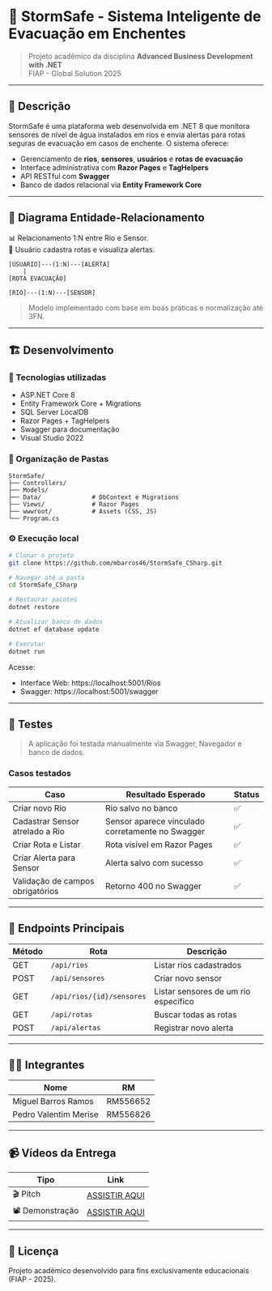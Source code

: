 # 🌊 StormSafe - Sistema Inteligente de Evacuação em Enchentes

> Projeto acadêmico da disciplina **Advanced Business Development with .NET**  
> FIAP - Global Solution 2025

---

## 📌 Descrição

StormSafe é uma plataforma web desenvolvida em .NET 8 que monitora sensores de nível de água instalados em rios e envia alertas para rotas seguras de evacuação em casos de enchente. O sistema oferece:

- Gerenciamento de **rios**, **sensores**, **usuários** e **rotas de evacuação**
- Interface administrativa com **Razor Pages** e **TagHelpers**
- API RESTful com **Swagger**
- Banco de dados relacional via **Entity Framework Core**

---

## 🧱 Diagrama Entidade-Relacionamento

📊 Relacionamento 1:N entre Rio e Sensor.  
🧑 Usuário cadastra rotas e visualiza alertas.

```
[USUARIO]---(1:N)---[ALERTA]
    |
[ROTA EVACUAÇÃO]

[RIO]---(1:N)---[SENSOR]
```

> Modelo implementado com base em boas práticas e normalização até 3FN.

---

## 🏗️ Desenvolvimento

### 🔧 Tecnologias utilizadas

- ASP.NET Core 8
- Entity Framework Core + Migrations
- SQL Server LocalDB
- Razor Pages + TagHelpers
- Swagger para documentação
- Visual Studio 2022

### 🧭 Organização de Pastas

```
StormSafe/
├── Controllers/
├── Models/
├── Data/              # DbContext e Migrations
├── Views/             # Razor Pages
├── wwwroot/           # Assets (CSS, JS)
└── Program.cs
```

### ⚙️ Execução local

```bash
# Clonar o projeto
git clone https://github.com/mbarros46/StormSafe_CSharp.git

# Navegar até a pasta
cd StormSafe_CSharp

# Restaurar pacotes
dotnet restore

# Atualizar banco de dados
dotnet ef database update

# Executar
dotnet run
```

Acesse:
- Interface Web: https://localhost:5001/Rios
- Swagger: https://localhost:5001/swagger

---

## 🧪 Testes

> A aplicação foi testada manualmente via Swagger, Navegador e banco de dados.

### Casos testados

| Caso                            | Resultado Esperado                   | Status |
|---------------------------------|--------------------------------------|--------|
| Criar novo Rio                  | Rio salvo no banco                   | ✅     |
| Cadastrar Sensor atrelado a Rio | Sensor aparece vinculado corretamente no Swagger | ✅     |
| Criar Rota e Listar             | Rota visível em Razor Pages          | ✅     |
| Criar Alerta para Sensor        | Alerta salvo com sucesso             | ✅     |
| Validação de campos obrigatórios| Retorno 400 no Swagger               | ✅     |

---

## 🧪 Endpoints Principais

| Método | Rota                          | Descrição                            |
|--------|-------------------------------|----------------------------------------|
| GET    | `/api/rios`                   | Listar rios cadastrados                |
| POST   | `/api/sensores`               | Criar novo sensor                      |
| GET    | `/api/rios/{id}/sensores`     | Listar sensores de um rio específico   |
| GET    | `/api/rotas`                  | Buscar todas as rotas                 |
| POST   | `/api/alertas`                | Registrar novo alerta                 |

---

## 👨‍💻 Integrantes

| Nome                  | RM        |
|-----------------------|-----------|
| Miguel Barros Ramos   | RM556652  |
| Pedro Valentim Merise | RM556826  |

---

## 📹 Vídeos da Entrega

| Tipo         | Link                                      |
|--------------|-------------------------------------------|
| 🎬 Pitch      | [ASSISTIR AQUI](https://youtu.be/PITCH)  |
| 📽️ Demonstração | [ASSISTIR AQUI](https://youtu.be/DEMO)   |

---

## 📄 Licença

Projeto acadêmico desenvolvido para fins exclusivamente educacionais (FIAP - 2025).

